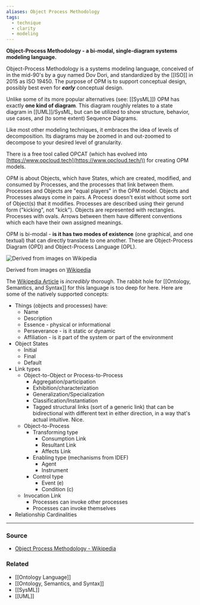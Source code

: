 ```yaml
---
aliases: Object Process Methodology
tags:
  - technique
  - clarity
  - modeling
---
```

**Object-Process Methodology - a bi-modal, single-diagram systems modeling language.**

Object-Process Methodology is a systems modeling language, conceived of in the mid-90's by a guy named Dov Dori, and standardized by the [[ISO]] in 2015 as ISO 19450. The purpose of OPM is to support conceptual design, possibly best even for ***early*** conceptual design. 

Unlike some of its more popular alternatives (see: [[SysML]]) OPM has exactly **one kind of diagram**. This diagram roughly relates to a state diagram in [[UML]]/SysML, but can be utilized to show structure, behavior, use cases, and (to some extent) Sequence Diagrams. 

Like most other modeling techniques, it embraces the idea of levels of decomposition. Its diagrams may be zoomed in and out-zoomed to decompose to your desired level of granularity. 

There is a free tool called OPCAT (which has evolved into [https://www.opcloud.tech](https://www.opcloud.tech/)) for creating OPM models.

OPM is about Objects, which have States, which are created, modified, and consumed by Processes, and the processes that link between them. Processes and Objects are "equal players" in the OPM model. Objects and Processes always come in pairs. A Process doesn't exist without some sort of Object(s) that it modifies. Processes are described using their gerund form ("kicking", not "kick"). Objects are represented with rectangles. Processes with ovals. Arrows between them have different conventions which each have their own assigned meanings. 

OPM is bi-modal - **is it has two modes of existence** (one graphical, and one textual) that can directly translate to one another. These are Object-Process Diagram (OPD) and Object-Process Language (OPL).

![Derived from images on [Wikipedia](https://en.wikipedia.org/wiki/Object_Process_Methodology)](Untitled%203.png)

Derived from images on [Wikipedia](https://en.wikipedia.org/wiki/Object_Process_Methodology)

The [Wikipedia Article](https://en.wikipedia.org/wiki/Object_Process_Methodology) is *incredibly* thorough. The rabbit hole for [[Ontology, Semantics, and Syntax]] for this language is too deep for here. Here are some of the natively supported concepts:

- Things (objects and processes) have:
    - Name
    - Description
    - Essence - physical or informational
    - Perseverance - is it static or dynamic
    - Affiliation - is it part of the system or part of the environment
- Object States
    - Initial
    - Final
    - Default
- Link types
    - Object-to-Object or Process-to-Process
        - Aggregation/participation
        - Exhibition/characterization
        - Generalization/Specialization
        - Classification/Instantiation
        - Tagged structural links (sort of a generic link) that can be bidirectional with different text in either direction, in a way that's actual intuitive. Nice.
    - Object-to-Process
        - Transforming type
            - Consumption Link
            - Resultant Link
            - Affects Link
        - Enabling type (mechanisms from IDEF)
            - Agent
            - Instrument
        - Control type
            - Event (e)
            - Condition (c)
    - Invocation Link
        - Processes can invoke other processes
        - Processes can invoke themselves
- Relationship Cardinalities

---

### Source
- [Object Process Methodology - Wikipedia](https://en.wikipedia.org/wiki/Object_Process_Methodology)

### Related
- [[Ontology Language]] 
- [[Ontology, Semantics, and Syntax]] 
- [[SysML]] 
- [[UML]]